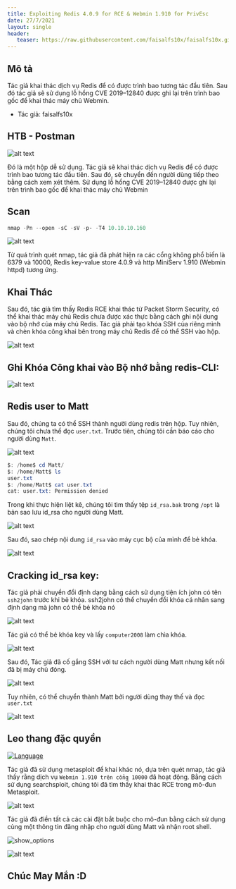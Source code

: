 ```yaml
---
title: Exploiting Redis 4.0.9 for RCE & Webmin 1.910 for PrivEsc
date: 27/7/2021
layout: single
header:
   teaser: https://raw.githubusercontent.com/faisalfs10x/faisalfs10x.github.io/master/asset/htbwriteup/linux/postman/intro.PNG
---
```



## Mô tả 
Tác giả  khai thác dịch vụ Redis để có được trình bao tương tác đầu tiên. Sau đó tác giả  sẽ sử dụng lỗ hổng CVE 2019–12840 được ghi lại trên trình bao gốc để khai thác máy chủ Webmin.
+ Tác giả: faisalfs10x


## HTB - Postman

![alt text](https://raw.githubusercontent.com/faisalfs10x/faisalfs10x.github.io/master/asset/htbwriteup/linux/postman/intro.PNG)

Đó là một hộp dễ sử dụng. Tác giả  sẽ khai thác dịch vụ Redis để có được trình bao tương tác đầu tiên. Sau đó, sẽ chuyển đến người dùng tiếp theo bằng cách xem xét thêm. Sử dụng lỗ hổng CVE 2019–12840 được ghi lại trên trình bao gốc để khai thác máy chủ Webmin
## Scan
```powershell
nmap -Pn --open -sC -sV -p- -T4 10.10.10.160 
```
![alt text](https://raw.githubusercontent.com/faisalfs10x/faisalfs10x.github.io/master/asset/htbwriteup/linux/postman/1.png)

Từ quá trình quét nmap, tác giả  đã phát hiện ra các cổng không phổ biến là 6379 và 10000, Redis key-value store 4.0.9 và http MiniServ 1.910 (Webmin httpd) tương ứng.

## Khai Thác 
Sau đó, tác giả  tìm thấy Redis RCE khai thác từ Packet Storm Security, có thể khai thác máy chủ Redis chưa được xác thực bằng cách ghi nội dung vào bộ nhớ của máy chủ Redis. Tác giả phải tạo khóa SSH của riêng mình và chèn khóa công khai bên trong máy chủ Redis để có thể SSH vào hộp.

![alt text](https://raw.githubusercontent.com/faisalfs10x/faisalfs10x.github.io/master/asset/htbwriteup/linux/postman/2.png)

## Ghi Khóa Công khai vào Bộ nhớ bằng redis-CLI:

![alt text](https://raw.githubusercontent.com/faisalfs10x/faisalfs10x.github.io/master/asset/htbwriteup/linux/postman/3.png)

## Redis user to Matt
Sau đó, chúng ta có thể SSH thành người dùng redis trên hộp. Tuy nhiên, chúng tôi chưa thể đọc `user.txt`. Trước tiên, chúng tôi cần báo cáo cho người dùng `Matt`.

![alt text](https://raw.githubusercontent.com/faisalfs10x/faisalfs10x.github.io/master/asset/htbwriteup/linux/postman/4.png)

```powershell
$: /home$ cd Matt/
$: /home/Matt$ ls
user.txt
$: /home/Matt$ cat user.txt
cat: user.txt: Permission denied
```
Trong khi thực hiện liệt kê, chúng tôi tìm thấy tệp `id_rsa.bak` trong `/opt` là bản sao lưu id_rsa cho người dùng Matt.

![alt text](https://raw.githubusercontent.com/faisalfs10x/faisalfs10x.github.io/master/asset/htbwriteup/linux/postman/6.png)

Sau đó, sao chép nội dung `id_rsa` vào máy cục bộ của mình để bẻ khóa.

![alt text](https://raw.githubusercontent.com/faisalfs10x/faisalfs10x.github.io/master/asset/htbwriteup/linux/postman/7.png)

## Cracking id_rsa key:

Tác giả  phải chuyển đổi định dạng bằng cách sử dụng tiện ích john có tên `ssh2john` trước khi bẻ khóa. ssh2john có thể chuyển đổi khóa cá nhân sang định dạng mà john có thể bẻ khóa nó

![alt text](https://raw.githubusercontent.com/faisalfs10x/faisalfs10x.github.io/master/asset/htbwriteup/linux/postman/8.png)

Tác giả  có thể bẻ khóa key và lấy `computer2008` làm chìa khóa.

![alt text](https://raw.githubusercontent.com/faisalfs10x/faisalfs10x.github.io/master/asset/htbwriteup/linux/postman/9.png)

Sau đó, Tác giả  đã cố gắng SSH với tư cách người dùng Matt nhưng kết nối đã bị máy chủ đóng.

![alt text](https://raw.githubusercontent.com/faisalfs10x/faisalfs10x.github.io/master/asset/htbwriteup/linux/postman/10.png)

Tuy nhiên,  có thể chuyển thành Matt bởi người dùng thay thế và đọc `user.txt`

![alt text](https://raw.githubusercontent.com/faisalfs10x/faisalfs10x.github.io/master/asset/htbwriteup/linux/postman/11.png)

## Leo thang đặc quyền

[![Language](https://img.shields.io/badge/Lang-msfconsole-blue.svg)](https://www.metasploit.com/)

Tác giả đã sử dụng metasploit để khai khác nó, dựa trên quét nmap, tác giả  thấy rằng dịch vụ `Webmin 1.910 trên cổng 10000` đã hoạt động. Bằng cách sử dụng searchsploit, chúng tôi đã tìm thấy khai thác RCE trong mô-đun Metasploit.

![alt text](https://raw.githubusercontent.com/faisalfs10x/faisalfs10x.github.io/master/asset/htbwriteup/linux/postman/12.png)

Tác giả  đã điền tất cả các cài đặt bắt buộc cho mô-đun bằng cách sử dụng cùng một thông tin đăng nhập cho người dùng Matt và nhận root shell.

![show_options](https://raw.githubusercontent.com/faisalfs10x/faisalfs10x.github.io/master/asset/htbwriteup/linux/postman/13.png)

![alt text](https://raw.githubusercontent.com/faisalfs10x/faisalfs10x.github.io/master/asset/htbwriteup/linux/postman/14.png)

## Chúc May Mắn :D
